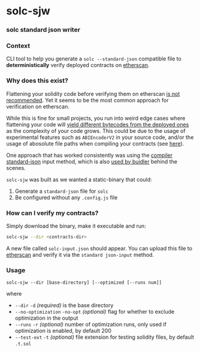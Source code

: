 # solc-sjw
### solc standard json writer

### Context

CLI tool to help you generate a `solc --standard-json` compatible file to **deterministically** verify deployed contracts on [etherscan](https://etherscan.io).

### Why does this exist?

Flattening your solidity code before verifying them on etherscan [is not recommended](https://twitter.com/ethchris/status/1296121526601875456). Yet it seems to be the most common approach for verification on etherscan.

While this is fine for small projects, you run into weird edge cases where flattening your code will [yield different bytecodes from the deployed ones](https://github.com/UMAprotocol/protocol/issues/1807) as the complexity of your code grows. This could be due to the usage of experimental features such as `ABIEncoderV2` in your source code, and/or the usage of abosolute file paths when compiling your contracts (see [here](https://github.com/kendricktan/etherscan-verification-horrors)).

One approach that has worked consistently was using the [compiler standard-json](https://solidity.readthedocs.io/en/v0.6.12/using-the-compiler.html#compiler-input-and-output-json-description) input method, which is also [used by buidler](https://github.com/nomiclabs/buidler/pull/416) behind the scenes.

`solc-sjw` was built as we wanted a static-binary that could:

1. Generate a `standard-json` file for `solc`
2. Be configured without any `.config.js` file

### How can I verify my contracts?

Simply download the binary, make it executable and run:

```bash
solc-sjw --dir <contracts-dir>
```

A new file called `solc-input.json` should appear. You can upload this file to [etherscan](https://etherscan.io) and verify it via the `standard json-input` method.

### Usage
`solc-sjw --dir [base-directory] [--optimized [--runs num]]`

where
* `--dir` `-d` *(required)* is the base directory
* `--no-optimization` `-no-opt` *(optional)* flag for whether to exclude optimization in the output
* `--runs` `-r` *(optional)* number of optimization runs, only used if optimization is enabled, by default 200
* `--test-ext` `-t` *(optional)* file extension for testing solidity files, by default `.t.sol`
